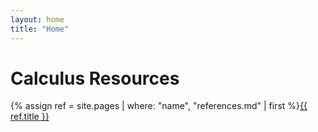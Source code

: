 ```yaml
---
layout: home
title: "Home"
---
```


# Calculus Resources

<!-- References -->
{% assign ref = site.pages | where: "name", "references.md" | first %}<a href="{{ ref.url | relative_url }}">{{ ref.title }}</a>
